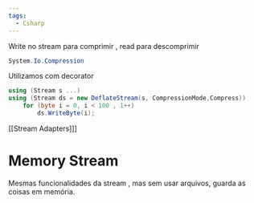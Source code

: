 ```yaml
---
tags:
  - Csharp
---
```

Write no stream para comprimir , read para descomprimir
```cs
System.Io.Compression
```
Utilizamos com decorator
```cs
using (Stream s ...)
using (Stream ds = new DeflateStream(s, CompressionMode,Compress))
	for (byte i = 0, i < 100 , 1++)
		ds.WriteByte(i);
```
[[Stream Adapters]]]
# Memory Stream
Mesmas funcionalidades da stream , mas sem usar arquivos, guarda as coisas em memória.